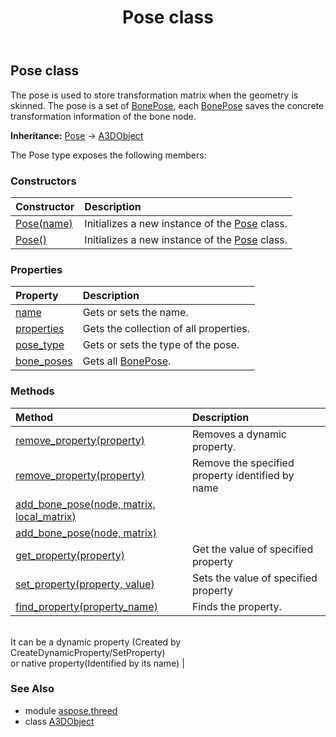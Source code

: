 ﻿---
title: Pose class
second_title: Aspose.3D for Python via .NET API References
description: 
type: docs
weight: 160
url: /python-net/aspose.threed/pose/
is_root: false
---

## Pose class

The pose is used to store transformation matrix when the geometry is skinned.
The pose is a set of [BonePose](/3d/python-net/aspose.threed/bonepose), each [BonePose](/3d/python-net/aspose.threed/bonepose) saves the concrete transformation information of the bone node.



**Inheritance:** [Pose](/3d/python-net/aspose.threed/pose) → 
[A3DObject](/3d/python-net/aspose.threed/a3dobject)



The Pose type exposes the following members:

### Constructors
| Constructor | Description |
| :- | :- |
| [Pose(name)](/3d/python-net/aspose.threed/pose/__init__/#str) | Initializes a new instance of the [Pose](/3d/python-net/aspose.threed/pose) class. |
| [Pose()](/3d/python-net/aspose.threed/pose/__init__/#) | Initializes a new instance of the [Pose](/3d/python-net/aspose.threed/pose) class. |


### Properties
| Property | Description |
| :- | :- |
| [name](/3d/python-net/aspose.threed/pose/name) | Gets or sets the name. |
| [properties](/3d/python-net/aspose.threed/pose/properties) | Gets the collection of all properties. |
| [pose_type](/3d/python-net/aspose.threed/pose/pose_type) | Gets or sets the type of the pose. |
| [bone_poses](/3d/python-net/aspose.threed/pose/bone_poses) | Gets all [BonePose](/3d/python-net/aspose.threed/bonepose). |


### Methods
| Method | Description |
| :- | :- |
| [remove_property(property)](/3d/python-net/aspose.threed/pose/remove_property/#Property) | Removes a dynamic property. |
| [remove_property(property)](/3d/python-net/aspose.threed/pose/remove_property/#str) | Remove the specified property identified by name |
| [add_bone_pose(node, matrix, local_matrix)](/3d/python-net/aspose.threed/pose/add_bone_pose/#Node-aspose.threed.utilities.Matrix4-bool) |  |
| [add_bone_pose(node, matrix)](/3d/python-net/aspose.threed/pose/add_bone_pose/#Node-aspose.threed.utilities.Matrix4) |  |
| [get_property(property)](/3d/python-net/aspose.threed/pose/get_property/#str) | Get the value of specified property |
| [set_property(property, value)](/3d/python-net/aspose.threed/pose/set_property/#str-any) | Sets the value of specified property |
| [find_property(property_name)](/3d/python-net/aspose.threed/pose/find_property/#str) | Finds the property.<br/>It can be a dynamic property (Created by CreateDynamicProperty/SetProperty) <br/>or native property(Identified by its name) |


### See Also

* module [aspose.threed](../)
* class [A3DObject](/3d/python-net/aspose.threed/a3dobject)
